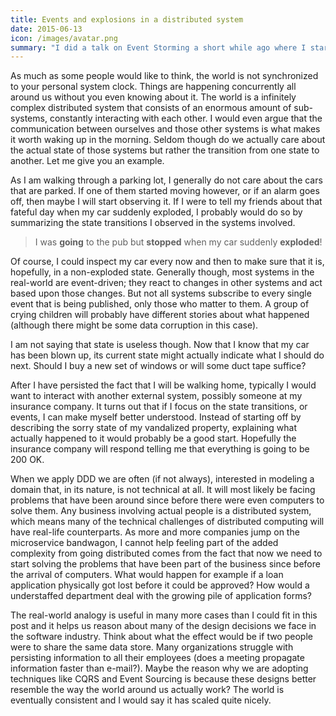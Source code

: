 ```yaml
---
title: Events and explosions in a distributed system
date: 2015-06-13
icon: /images/avatar.png
summary: "I did a talk on Event Storming a short while ago where I started off by explaining why state transitions are so much more interesting than the actual states themselves. We had a lot of good discussions afterwards and I felt I wanted to elaborate a little bit further on the theme, in the context of distributed systems."
---
```


As much as some people would like to think, the world is not synchronized to your personal system clock. Things are happening concurrently all around us without you even knowing about it. The world is a infinitely complex distributed system that consists of an enormous amount of sub-systems, constantly interacting with each other. I would even argue that the communication between ourselves and those other systems is what makes it worth waking up in the morning. Seldom though do we actually care about the actual state of those systems but rather the transition from one state to another. Let me give you an example.

As I am walking through a parking lot, I generally do not care about the cars that are parked. If one of them started moving however, or if an alarm goes off, then maybe I will start observing it. If I were to tell my friends about that fateful day when my car suddenly exploded, I probably would do so by summarizing the state transitions I observed in the systems involved.

> I was **going** to the pub but **stopped** when my car suddenly **exploded**!

Of course, I could inspect my car every now and then to make sure that it is, hopefully, in a non-exploded state. Generally though, most systems in the real-world are event-driven; they react to changes in other systems and act based upon those changes. But not all systems subscribe to every single event that is being published, only those who matter to them. A group of crying children will probably have different stories about what happened (although there might be some data corruption in this case).

I am not saying that state is useless though. Now that I know that my car has been blown up, its current state might actually indicate what I should do next. Should I buy a new set of windows or will some duct tape suffice?

After I have persisted the fact that I will be walking home, typically I would want to interact with another external system, possibly someone at my insurance company. It turns out that if I focus on the state transitions, or events, I can make myself better understood. Instead of starting off by describing the sorry state of my vandalized property, explaining what actually happened to it would probably be a good start. Hopefully the insurance company will respond telling me that everything is going to be 200 OK.

When we apply DDD we are often (if not always), interested in modeling a domain that, in its nature, is not technical at all. It will most likely be facing problems that have been around since before there were even computers to solve them. Any business involving actual people is a distributed system, which means many of the technical challenges of distributed computing will have real-life counterparts. As more and more companies jump on the microservice bandwagon, I cannot help feeling part of the added complexity from going distributed comes from the fact that now we need to start solving the problems that have been part of the business since before the arrival of computers. What would happen for example if a loan application physically got lost before it could be approved? How would a understaffed department deal with the growing pile of application forms?

The real-world analogy is useful in many more cases than I could fit in this post and it helps us reason about many of the design decisions we face in the software industry. Think about what the effect would be if two people were to share the same data store. Many organizations struggle with persisting information to all their employees (does a meeting propagate information faster than e-mail?). Maybe the reason why we are adopting techniques like CQRS and Event Sourcing is because these designs better resemble the way the world around us actually work? The world is eventually consistent and I would say it has scaled quite nicely.
